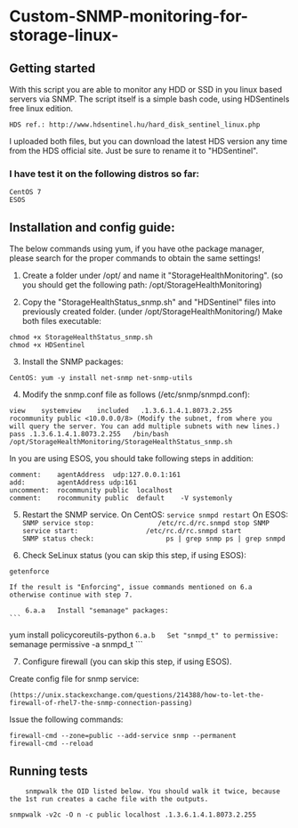 # Custom-SNMP-monitoring-for-storage-linux-

## Getting started

With this script you are able to monitor any HDD or SSD in you linux based servers via SNMP.
The script itself is a simple bash code, using HDSentinels free linux edition.

```
HDS ref.: http://www.hdsentinel.hu/hard_disk_sentinel_linux.php
```

I uploaded both files, but you can download the latest HDS version any time from the HDS official site.
Just be sure to rename it to "HDSentinel".

### I have test it on the following distros so far:

    CentOS 7
    ESOS

##  Installation and config guide:

The below commands using yum, if you have othe package manager, please search for the proper commands to obtain the same settings!

1.  Create a folder under /opt/ and name it "StorageHealthMonitoring".
    (so you should get the following path: /opt/StorageHealthMonitoring)

2.  Copy the "StorageHealthStatus_snmp.sh" and "HDSentinel" files into previously created folder.
    (under /opt/StorageHealthMonitoring/)
    Make both files executable:
```    
chmod +x StorageHealthStatus_snmp.sh
chmod +x HDSentinel
``` 

3.	Install the SNMP packages:

```
CentOS: yum -y install net-snmp net-snmp-utils
```

4.	Modify the snmp.conf file as follows (/etc/snmp/snmpd.conf):

```
view    systemview    included   .1.3.6.1.4.1.8073.2.255
rocommunity public <10.0.0.0/8> (Modify the subnet, from where you will query the server. You can add multiple subnets with new lines.)
pass .1.3.6.1.4.1.8073.2.255   /bin/bash /opt/StorageHealthMonitoring/StorageHealthStatus_snmp.sh
```
In you are using ESOS, you should take following steps in addition:
```
comment:	agentAddress  udp:127.0.0.1:161
add:		agentAddress udp:161
uncomment:	rocommunity public  localhost
comment:	rocommunity public  default    -V systemonly
```

5.	Restart the SNMP service.
		On CentOS:
		```
    service snmpd restart
		```
    On ESOS:
		```
      SNMP service stop:  				/etc/rc.d/rc.snmpd stop
			SNMP service start: 				/etc/rc.d/rc.snmpd start			
			SNMP status check:  				ps | grep snmp
												          ps | grep snmpd
		```
    
6.	Check SeLinux status (you can skip this step, if using ESOS):
```
getenforce
```
    If the result is "Enforcing", issue commands mentioned on 6.a otherwise continue with step 7.
    
		6.a.a	Install "semanage" packages:
    ```
yum install policycoreutils-python
    ```
		6.a.b	Set "snmpd_t" to permissive:
    ```
semanage permissive -a snmpd_t
    ```
		
7.	Configure firewall (you can skip this step, if using ESOS).

Create config file for snmp service:
```
(https://unix.stackexchange.com/questions/214388/how-to-let-the-firewall-of-rhel7-the-snmp-connection-passing)
```
Issue the following commands:
```
firewall-cmd --zone=public --add-service snmp --permanent
firewall-cmd --reload
```
    
##	Running tests

		snmpwalk the OID listed below. You should walk it twice, because the 1st run creates a cache file with the outputs.
```
snmpwalk -v2c -O n -c public localhost .1.3.6.1.4.1.8073.2.255
```	
